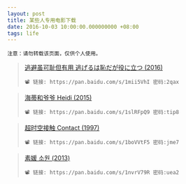 ```yaml
---
layout: post
title: 某些人专用电影下载
date: 2016-10-03 10:00:00.000000000 +08:00
tags: life
---
```


`注意：请勿转载该页面，仅供个人使用。`

>[逃避虽可耻但有用 逃げるは恥だが役に立つ (2016)](https://movie.douban.com/subject/26816519/)
>
>```
>📽 链接: https://pan.baidu.com/s/1mii5VhI 密码:2qax
>```

>[海蒂和爷爷 Heidi (2015)](https://movie.douban.com/subject/25958717/)
>
>```
>📽 链接: https://pan.baidu.com/s/1slRFpQ9 密码:tip8
>```

>[超时空接触 Contact (1997)](https://movie.douban.com/subject/1295647/)
>
>```
>📽 链接: https://pan.baidu.com/s/1boVVtF5 密码:jme7
>```

>[素媛 소원 (2013)](https://movie.douban.com/subject/21937452/)
>
>```
>📽 链接: https://pan.baidu.com/s/1nvrV79R 密码:uea2
>```